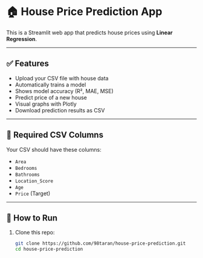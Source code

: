 # 🏠 House Price Prediction App

This is a Streamlit web app that predicts house prices using **Linear Regression**.

---

## ✅ Features

- Upload your CSV file with house data
- Automatically trains a model
- Shows model accuracy (R², MAE, MSE)
- Predict price of a new house
- Visual graphs with Plotly
- Download prediction results as CSV

---

## 📄 Required CSV Columns

Your CSV should have these columns:

- `Area`
- `Bedrooms`
- `Bathrooms`
- `Location_Score`
- `Age`
- `Price` (Target)

---

## 🚀 How to Run

1. Clone this repo:
   ```bash
   git clone https://github.com/98taran/house-price-prediction.git
   cd house-price-prediction
